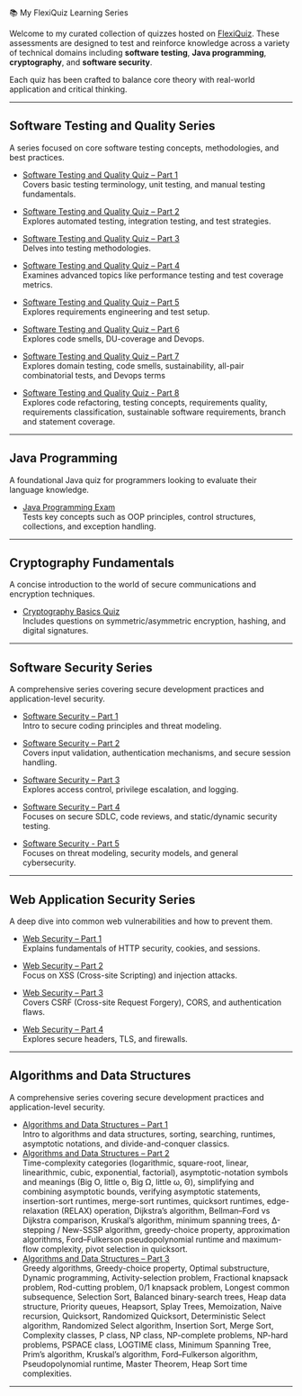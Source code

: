 📚 My FlexiQuiz Learning Series

Welcome to my curated collection of quizzes hosted on [FlexiQuiz](https://www.flexiquiz.com). These assessments are designed to test and reinforce knowledge across a variety of technical domains including **software testing**, **Java programming**, **cryptography**, and **software security**.

Each quiz has been crafted to balance core theory with real-world application and critical thinking.

---

## Software Testing and Quality Series

A series focused on core software testing concepts, methodologies, and best practices.

- [Software Testing and Quality Quiz – Part 1](https://www.flexiquiz.com/SC/N/SoftwareTesting1)  
  Covers basic testing terminology, unit testing, and manual testing fundamentals.

- [Software Testing and Quality Quiz – Part 2](https://www.flexiquiz.com/SC/N/SoftwareTesting2)  
  Explores automated testing, integration testing, and test strategies.

- [Software Testing and Quality Quiz – Part 3](https://www.flexiquiz.com/SC/N/SoftwareTesting3)  
  Delves into testing methodologies.

- [Software Testing and Quality Quiz – Part 4](https://www.flexiquiz.com/SC/N/SoftwareTesting4)  
  Examines advanced topics like performance testing and test coverage metrics.

- [Software Testing and Quality Quiz – Part 5](https://www.flexiquiz.com/SC/N/SoftwareTesting5) \
  Explores requirements engineering and test setup.

- [Software Testing and Quality Quiz – Part 6](https://www.flexiquiz.com/SC/N/SoftwareTesting6) \
  Explores code smells, DU-coverage and Devops.

- [Software Testing and Quality Quiz – Part 7](https://www.flexiquiz.com/SC/N/SoftwareTesting7) \
  Explores domain testing, code smells, sustainability, all-pair combinatorial tests, and Devops terms

- [Software Testing and Quality Quiz - Part 8](https://www.flexiquiz.com/SC/N/SoftwareTesting8) \
  Explores code refactoring, testing concepts, requirements quality, requirements classification, sustainable software requirements, branch and statement coverage.

---

## Java Programming

A foundational Java quiz for programmers looking to evaluate their language knowledge.

- [Java Programming Exam](https://www.flexiquiz.com/SC/N/JavaExam1)  
  Tests key concepts such as OOP principles, control structures, collections, and exception handling.

---

## Cryptography Fundamentals

A concise introduction to the world of secure communications and encryption techniques.

- [Cryptography Basics Quiz](https://www.flexiquiz.com/SC/N/Cryptography1)  
  Includes questions on symmetric/asymmetric encryption, hashing, and digital signatures.

---

## Software Security Series

A comprehensive series covering secure development practices and application-level security.

- [Software Security – Part 1](https://www.flexiquiz.com/SC/N/SoftwareSecurityPart1)  
  Intro to secure coding principles and threat modeling.

- [Software Security – Part 2](https://www.flexiquiz.com/SC/N/SoftwareSecurityPart2)  
  Covers input validation, authentication mechanisms, and secure session handling.

- [Software Security – Part 3](https://www.flexiquiz.com/SC/N/SoftwareSecurityPart3)  
  Explores access control, privilege escalation, and logging.

- [Software Security – Part 4](https://www.flexiquiz.com/SC/N/SoftwareSecurityPart4)  
  Focuses on secure SDLC, code reviews, and static/dynamic security testing.

- [Software Security - Part 5](https://www.flexiquiz.com/SC/N/SoftwareSecurityPart5) \
  Focuses on threat modeling, security models, and general cybersecurity.

---

## Web Application Security Series

A deep dive into common web vulnerabilities and how to prevent them.

- [Web Security – Part 1](https://www.flexiquiz.com/SC/N/WebSecPart1)  
  Explains fundamentals of HTTP security, cookies, and sessions.

- [Web Security – Part 2](https://www.flexiquiz.com/SC/N/WebSecPart2)  
  Focus on XSS (Cross-site Scripting) and injection attacks.

- [Web Security – Part 3](https://www.flexiquiz.com/SC/N/WebSecPart3)  
  Covers CSRF (Cross-site Request Forgery), CORS, and authentication flaws.

- [Web Security – Part 4](https://www.flexiquiz.com/SC/N/WebSecPart4)  
  Explores secure headers, TLS, and firewalls.

---

## Algorithms and Data Structures

A comprehensive series covering secure development practices and application-level security.

- [Algorithms and Data Structures – Part 1](https://www.flexiquiz.com/SC/N/Algdat1)  
  Intro to algorithms and data structures, sorting, searching, runtimes, asymptotic notations, and divide-and-conquer classics.
- [Algorithms and Data Structures – Part 2](https://www.flexiquiz.com/SC/N/Algdat2)  
  Time-complexity categories (logarithmic, square-root, linear, linearithmic, cubic, exponential, factorial), asymptotic-notation symbols and meanings (Big O, little o, Big Ω, little ω, Θ), simplifying and combining asymptotic bounds, verifying asymptotic statements, insertion-sort runtimes, merge-sort runtimes, quicksort runtimes, edge-relaxation (RELAX) operation, Dijkstra’s algorithm, Bellman–Ford vs Dijkstra comparison, Kruskal’s algorithm, minimum spanning trees, Δ-stepping / New-SSSP algorithm, greedy-choice property, approximation algorithms, Ford–Fulkerson pseudopolynomial runtime and maximum-flow complexity, pivot selection in quicksort.
- [Algorithms and Data Structures – Part 3](https://www.flexiquiz.com/SC/N/Algdat3)  
  Greedy algorithms, Greedy-choice property, Optimal substructure, Dynamic programming, Activity-selection problem, Fractional knapsack problem, Rod-cutting problem, 0/1 knapsack problem, Longest common subsequence, Selection Sort, Balanced binary-search trees, Heap data structure, Priority queues, Heapsort, Splay Trees, Memoization, Naive recursion, Quicksort, Randomized Quicksort, Deterministic Select algorithm, Randomized Select algorithm, Insertion Sort, Merge Sort, Complexity classes, P class, NP class, NP-complete problems, NP-hard problems, PSPACE class, LOGTIME class, Minimum Spanning Tree, Prim’s algorithm, Kruskal’s algorithm, Ford–Fulkerson algorithm, Pseudopolynomial runtime, Master Theorem, Heap Sort time complexities.

---

